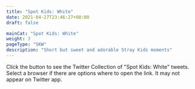```yaml
---
title: "Spot Kids: White"
date: 2021-04-27T23:46:27+08:00
draft: false

mainCat: "Spot Kids: White"
weight: 3
pageType: "SKW"
description: "Short but sweet and adorable Stray Kids moments"
---
```


Click the button to see the Twitter Collection of "Spot Kids: White" tweets. Select a browser if there are options where to open the link. It may not appear on Twitter app.
